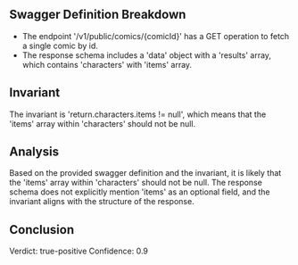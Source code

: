 ## Swagger Definition Breakdown
- The endpoint '/v1/public/comics/{comicId}' has a GET operation to fetch a single comic by id.
- The response schema includes a 'data' object with a 'results' array, which contains 'characters' with 'items' array.

## Invariant
The invariant is 'return.characters.items != null', which means that the 'items' array within 'characters' should not be null.

## Analysis
Based on the provided swagger definition and the invariant, it is likely that the 'items' array within 'characters' should not be null. The response schema does not explicitly mention 'items' as an optional field, and the invariant aligns with the structure of the response.

## Conclusion
Verdict: true-positive
Confidence: 0.9
